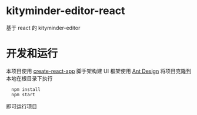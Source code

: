 # kityminder-editor-react
基于 react 的 kityminder-editor
# 开发和运行
本项目使用 [create-react-app](https://github.com/facebook/create-react-app) 脚手架构建
UI 框架使用 [Ant Design](https://github.com/ant-design/ant-design)
将项目克隆到本地在根目录下执行
```
  npm install
  npm start
```
即可运行项目
